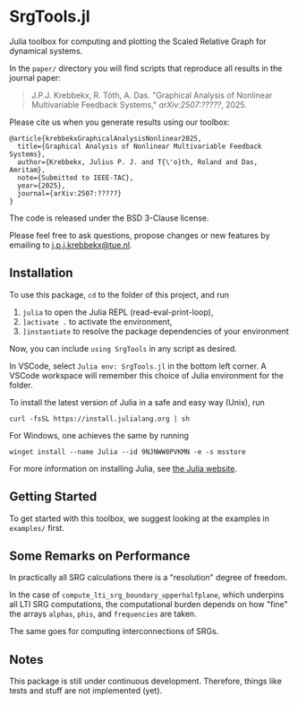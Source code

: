 # SrgTools.jl

Julia toolbox for computing and plotting the Scaled Relative Graph for dynamical systems.

In the `paper/` directory you will find scripts that reproduce all results in the journal paper:
> J.P.J. Krebbekx, R. Tóth, A. Das. "Graphical Analysis of Nonlinear Multivariable Feedback Systems," *arXiv:2507:?????*, 2025.

Please cite us when you generate results using our toolbox:
```
@article{krebbekxGraphicalAnalysisNonlinear2025,
  title={Graphical Analysis of Nonlinear Multivariable Feedback Systems},
  author={Krebbekx, Julius P. J. and T{\'o}th, Roland and Das, Amritam},
  note={Submitted to IEEE-TAC},
  year={2025},
  journal={arXiv:2507:?????}
}
```
The code is released under the BSD 3-Clause license.

Please feel free to ask questions, propose changes or new features by emailing to [j.p.j.krebbekx@tue.nl](mailto:j.p.j.krebbekx@tue.nl).

## Installation

To use this package, `cd` to the folder of this project, and run
1. `julia` to open the Julia REPL (read-eval-print-loop),
2. `]activate .` to activate the environment,
3. `]instantiate` to resolve the package dependencies of your environment

Now, you can include `using SrgTools` in any script as desired. 

In VSCode, select `Julia env: SrgTools.jl` in the bottom left corner. A VSCode workspace will remember this choice of Julia environment for the folder.

To install the latest version of Julia in a safe and easy way (Unix), run
```
curl -fsSL https://install.julialang.org | sh
```
For Windows, one achieves the same by running
```
winget install --name Julia --id 9NJNWW8PVKMN -e -s msstore
```

For more information on installing Julia, see [the Julia website](https://julialang.org/install/).

## Getting Started

To get started with this toolbox, we suggest looking at the examples in `examples/` first. 

## Some Remarks on Performance

In practically all SRG calculations there is a "resolution" degree of freedom. 

In the case of `compute_lti_srg_boundary_upperhalfplane`, which underpins all LTI SRG computations, the computational burden depends on how "fine" the arrays `alphas`, `phis`, and `frequencies` are taken.

The same goes for computing interconnections of SRGs. 

## Notes

This package is still under continuous development. Therefore, things like tests and stuff are not implemented (yet). 
